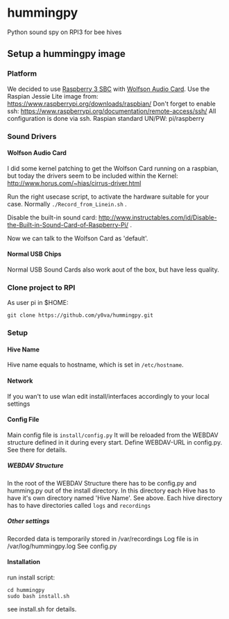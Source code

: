 # hummingpy
Python sound spy on RPI3 for bee hives 

## Setup a hummingpy image

### Platform
We decided to use [Raspberry 3 SBC](https://www.raspberrypi.org/products/raspberry-pi-3-model-b/) with [Wolfson Audio Card](https://www.element14.com/community/community/raspberry-pi/raspberry-pi-accessories/wolfson_pi).
Use the Raspian Jessie Lite image from: https://www.raspberrypi.org/downloads/raspbian/
Don't forget to enable ssh: https://www.raspberrypi.org/documentation/remote-access/ssh/
All configuration is done via ssh. Raspian standard UN/PW: pi/raspberry

### Sound Drivers
#### Wolfson Audio Card
I did some kernel patching to get the Wolfson Card running on a raspbian, but today the drivers seem to be included within the Kernel: http://www.horus.com/~hias/cirrus-driver.html

Run the right usecase script, to activate the hardware suitable for your case. Normally `./Record_from_Linein.sh` .

Disable the built-in sound card: http://www.instructables.com/id/Disable-the-Built-in-Sound-Card-of-Raspberry-Pi/ .

Now we can talk to the Wolfson Card as 'default'.

#### Normal USB Chips
Normal USB Sound Cards also work aout of the box, but have less quality.

### Clone project to RPI
As user pi in $HOME:
```
git clone https://github.com/y0va/hummingpy.git
```

### Setup 
#### Hive Name
Hive name equals to hostname, which is set in `/etc/hostname`.
#### Network
If you wan't to use wlan edit install/interfaces accordingly to your local settings
#### Config File
Main config file is `install/config.py`
It will be reloaded from the WEBDAV structure defined in it during every start.
Define WEBDAV-URL in config.py. See there for details.
##### WEBDAV Structure
In the root of the WEBDAV Structure there has to be config.py and humming.py out of the install directory.
In this directory each Hive has to have it's own directory named 'Hive Name'. See above. Each hive directory has to have directories called `logs` and `recordings`
##### Other settings
Recorded data is temporarily stored in /var/recordings
Log file is in /var/log/hummingpy.log
See config.py

#### Installation
run install script: 
```
cd hummingpy
sudo bash install.sh
```
see install.sh for details.

